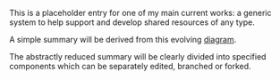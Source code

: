 This is a placeholder entry for one of my main current works: a generic system to help support and develop shared resources of any type.

A simple summary will be derived from this evolving [diagram](https://docs.google.com/drawings/d/1YG-C8xxFFzN3o8fOOrQbAKlBoKf-ZHvhBKe6i7a8m7w/edit?usp=sharing).  

The abstractly reduced summary will be clearly divided into specified components which can be separately edited, branched or forked.

